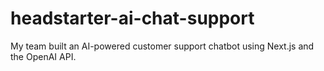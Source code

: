 # headstarter-ai-chat-support
My team built an AI-powered customer support chatbot using Next.js and the OpenAI API.
